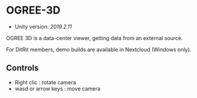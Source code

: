# OGREE-3D

- Unity version: *2019.2.11*

OGREE 3D is a data-center viewer, getting data from an external source.

For DitRit members, demo builds are available in Nextcloud (Windows only).

## Controls
- Right clic : rotate camera
- wasd or arrow keys : move camera
